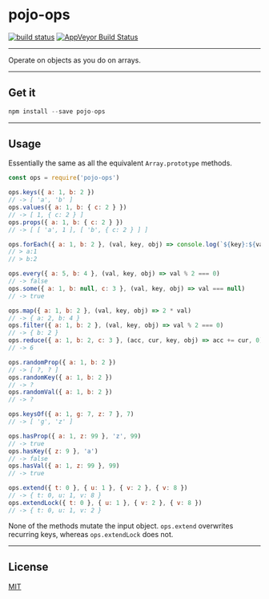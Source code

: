# pojo-ops

[![build status](http://img.shields.io/travis/chiefBiiko/pojo-ops.svg?style=flat)](http://travis-ci.org/chiefBiiko/pojo-ops) [![AppVeyor Build Status](https://ci.appveyor.com/api/projects/status/github/chiefBiiko/pojo-ops?branch=master&svg=true)](https://ci.appveyor.com/project/chiefBiiko/pojo-ops)

***

Operate on objects as you do on arrays.

***

## Get it

```js
npm install --save pojo-ops
```

***

## Usage

Essentially the same as all the equivalent `Array.prototype` methods.

```js
const ops = require('pojo-ops')

ops.keys({ a: 1, b: 2 })
// -> [ 'a', 'b' ]
ops.values({ a: 1, b: { c: 2 } })
// -> [ 1, { c: 2 } ]
ops.props({ a: 1, b: { c: 2 } })
// -> [ [ 'a', 1 ], [ 'b', { c: 2 } ] ]

ops.forEach({ a: 1, b: 2 }, (val, key, obj) => console.log(`${key}:${val}`))
// > a:1
// > b:2

ops.every({ a: 5, b: 4 }, (val, key, obj) => val % 2 === 0)
// -> false
ops.some({ a: 1, b: null, c: 3 }, (val, key, obj) => val === null)
// -> true

ops.map({ a: 1, b: 2 }, (val, key, obj) => 2 * val)
// -> { a: 2, b: 4 }
ops.filter({ a: 1, b: 2 }, (val, key, obj) => val % 2 === 0)
// -> { b: 2 }
ops.reduce({ a: 1, b: 2, c: 3 }, (acc, cur, key, obj) => acc += cur, 0)
// -> 6

ops.randomProp({ a: 1, b: 2 })
// -> [ ?, ? ]
ops.randomKey({ a: 1, b: 2 })
// -> ?
ops.randomVal({ a: 1, b: 2 })
// -> ?

ops.keysOf({ a: 1, g: 7, z: 7 }, 7)
// -> [ 'g', 'z' ]

ops.hasProp({ a: 1, z: 99 }, 'z', 99)
// -> true
ops.hasKey({ z: 9 }, 'a')
// -> false
ops.hasVal({ a: 1, z: 99 }, 99)
// -> true

ops.extend({ t: 0 }, { u: 1 }, { v: 2 }, { v: 8 })
// -> { t: 0, u: 1, v: 8 }
ops.extendLock({ t: 0 }, { u: 1 }, { v: 2 }, { v: 8 })
// -> { t: 0, u: 1, v: 2 }
```
None of the methods mutate the input object. `ops.extend` overwrites recurring keys, whereas `ops.extendLock` does not.

***

## License

[MIT](./license.md)
